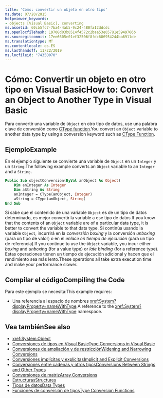 ```yaml
---
title: 'Cómo: convertir un objeto en otro tipo'
ms.date: 07/20/2015
helpviewer_keywords:
- objects [Visual Basic], converting
ms.assetid: 60cb5fc7-7ba4-4ab5-9c24-480fa12ddcdc
ms.openlocfilehash: 19708d03b0514f4572c2baa53e05781e5949766b
ms.sourcegitcommit: 17ee6605e01ef32506f8fdc686954244ba6911de
ms.translationtype: MT
ms.contentlocale: es-ES
ms.lasthandoff: 11/22/2019
ms.locfileid: "74350070"
---
```

# <a name="how-to-convert-an-object-to-another-type-in-visual-basic"></a><span data-ttu-id="96237-102">Cómo: Convertir un objeto en otro tipo en Visual Basic</span><span class="sxs-lookup"><span data-stu-id="96237-102">How to: Convert an Object to Another Type in Visual Basic</span></span>
<span data-ttu-id="96237-103">Para convertir una variable de `Object` en otro tipo de datos, use una palabra clave de conversión como [CType function](../../../../visual-basic/language-reference/functions/ctype-function.md).</span><span class="sxs-lookup"><span data-stu-id="96237-103">You convert an `Object` variable to another data type by using a conversion keyword such as [CType Function](../../../../visual-basic/language-reference/functions/ctype-function.md).</span></span>  
  
## <a name="example"></a><span data-ttu-id="96237-104">Ejemplo</span><span class="sxs-lookup"><span data-stu-id="96237-104">Example</span></span>  
 <span data-ttu-id="96237-105">En el ejemplo siguiente se convierte una variable de `Object` en un `Integer` y un `String`.</span><span class="sxs-lookup"><span data-stu-id="96237-105">The following example converts an `Object` variable to an `Integer` and a `String`.</span></span>  
  
```vb  
Public Sub objectConversion(ByVal anObject As Object)  
    Dim anInteger As Integer  
    Dim aString As String  
    anInteger = CType(anObject, Integer)  
    aString = CType(anObject, String)  
End Sub  
```  
  
 <span data-ttu-id="96237-106">Si sabe que el contenido de una variable `Object` es de un tipo de datos determinado, es mejor convertir la variable a ese tipo de datos.</span><span class="sxs-lookup"><span data-stu-id="96237-106">If you know that the contents of an `Object` variable are of a particular data type, it is better to convert the variable to that data type.</span></span> <span data-ttu-id="96237-107">Si continúa usando la variable `Object`, incurrirá en la *conversión boxing* y la conversión *unboxing* (para un tipo de valor) o en el *enlace en tiempo de ejecución* (para un tipo de referencia).</span><span class="sxs-lookup"><span data-stu-id="96237-107">If you continue to use the `Object` variable, you incur either *boxing* and *unboxing* (for a value type) or *late binding* (for a reference type).</span></span> <span data-ttu-id="96237-108">Estas operaciones tienen un tiempo de ejecución adicional y hacen que el rendimiento sea más lento.</span><span class="sxs-lookup"><span data-stu-id="96237-108">These operations all take extra execution time and make your performance slower.</span></span>  
  
## <a name="compiling-the-code"></a><span data-ttu-id="96237-109">Compilar el código</span><span class="sxs-lookup"><span data-stu-id="96237-109">Compiling the Code</span></span>  
 <span data-ttu-id="96237-110">Para este ejemplo se necesita:</span><span class="sxs-lookup"><span data-stu-id="96237-110">This example requires:</span></span>  
  
- <span data-ttu-id="96237-111">Una referencia al espacio de nombres <xref:System?displayProperty=nameWithType>.</span><span class="sxs-lookup"><span data-stu-id="96237-111">A reference to the <xref:System?displayProperty=nameWithType> namespace.</span></span>  
  
## <a name="see-also"></a><span data-ttu-id="96237-112">Vea también</span><span class="sxs-lookup"><span data-stu-id="96237-112">See also</span></span>

- <xref:System.Object>
- [<span data-ttu-id="96237-113">Conversiones de tipos en Visual Basic</span><span class="sxs-lookup"><span data-stu-id="96237-113">Type Conversions in Visual Basic</span></span>](../../../../visual-basic/programming-guide/language-features/data-types/type-conversions.md)
- [<span data-ttu-id="96237-114">Conversiones de ampliación y de restricción</span><span class="sxs-lookup"><span data-stu-id="96237-114">Widening and Narrowing Conversions</span></span>](../../../../visual-basic/programming-guide/language-features/data-types/widening-and-narrowing-conversions.md)
- [<span data-ttu-id="96237-115">Conversiones implícitas y explícitas</span><span class="sxs-lookup"><span data-stu-id="96237-115">Implicit and Explicit Conversions</span></span>](../../../../visual-basic/programming-guide/language-features/data-types/implicit-and-explicit-conversions.md)
- [<span data-ttu-id="96237-116">Conversiones entre cadenas y otros tipos</span><span class="sxs-lookup"><span data-stu-id="96237-116">Conversions Between Strings and Other Types</span></span>](../../../../visual-basic/programming-guide/language-features/data-types/conversions-between-strings-and-other-types.md)
- [<span data-ttu-id="96237-117">Conversiones de matriz</span><span class="sxs-lookup"><span data-stu-id="96237-117">Array Conversions</span></span>](../../../../visual-basic/programming-guide/language-features/data-types/array-conversions.md)
- [<span data-ttu-id="96237-118">Estructuras</span><span class="sxs-lookup"><span data-stu-id="96237-118">Structures</span></span>](../../../../visual-basic/programming-guide/language-features/data-types/structures.md)
- [<span data-ttu-id="96237-119">Tipos de datos</span><span class="sxs-lookup"><span data-stu-id="96237-119">Data Types</span></span>](../../../../visual-basic/language-reference/data-types/index.md)
- [<span data-ttu-id="96237-120">Funciones de conversión de tipos</span><span class="sxs-lookup"><span data-stu-id="96237-120">Type Conversion Functions</span></span>](../../../../visual-basic/language-reference/functions/type-conversion-functions.md)
